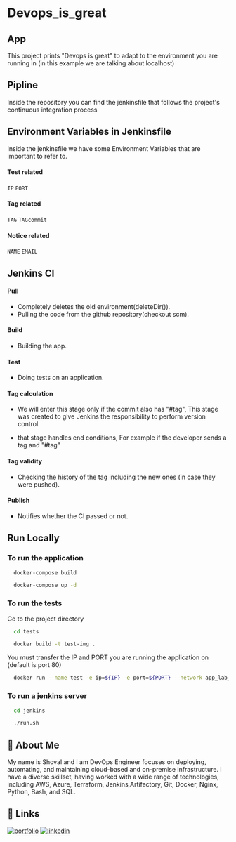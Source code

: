 
# Devops_is_great

## App
This project prints "Devops is great" to adapt to the environment you are running in (in this example we are talking about localhost)

## Pipline
Inside the repository you can find the jenkinsfile that follows the project's continuous integration process


## Environment Variables in Jenkinsfile

Inside the jenkinsfile we have some Environment Variables that are important to refer to.

#### Test related
`IP`
`PORT`
#### Tag related
`TAG`
`TAGcommit`
#### Notice related
`NAME`
`EMAIL`
## Jenkins CI
#### Pull
- Completely deletes the old environment(deleteDir()).
- Pulling the code from the github repository(checkout scm).

#### Build

- Building the app.

#### Test

- Doing tests on an application.

#### Tag calculation

- We will enter this stage only if the commit also has "#tag", This stage was created to give Jenkins the responsibility to perform version control.

- that stage handles end conditions, For example if the developer sends a tag and "#tag"

#### Tag validity

- Checking the history of the tag including the new ones (in case they were pushed).

#### Publish
- Notifies whether the CI passed or not.
## Run Locally

 ### To run the application
```bash
  docker-compose build
```
```bash
  docker-compose up -d
```
 ### To run the tests
Go to the project directory

```bash
  cd tests
```
```bash
  docker build -t test-img .
```
You must transfer the IP and PORT you are running the application on (default is port 80)
```bash
  docker run --name test -e ip=${IP} -e port=${PORT} --network app_lab_for_app test-img
```
### To run a jenkins server
```bash
  cd jenkins
```
```bash
  ./run.sh
```


## 🦑 About Me
My name is Shoval and i am DevOps Engineer focuses on deploying, automating, and maintaining cloud-based and on-premise infrastructure. I have a diverse skillset, having worked with a wide range of technologies, including AWS, Azure, Terraform, Jenkins,Artifactory, Git, Docker, Nginx, Python, Bash, and SQL.


## 🔗 Links
[![portfolio](https://img.shields.io/badge/my_portfolio-000?style=for-the-badge&logo=ko-fi&logoColor=white)](https://github.com/shoval433/freediving_comp2.0)
[![linkedin](https://img.shields.io/badge/linkedin-0A66C2?style=for-the-badge&logo=linkedin&logoColor=white)](www.linkedin.com/in/shoval-astamker-4149a6202)

